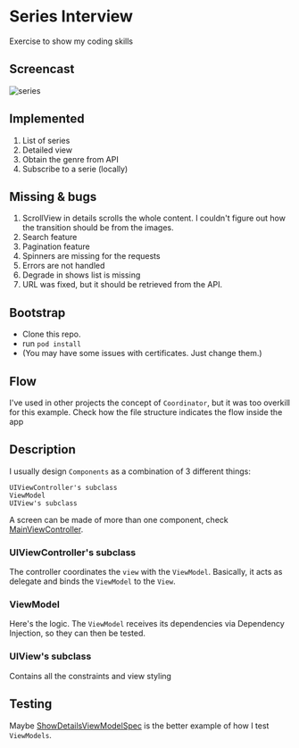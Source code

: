 # Series Interview
Exercise to show my coding skills

## Screencast
![series](https://user-images.githubusercontent.com/12101394/51504225-97d7ba00-1dbe-11e9-9882-ffe008367cb4.gif)


## Implemented
1. List of series
2. Detailed view
3. Obtain the genre from API
4. Subscribe to a serie (locally)

## Missing & bugs
1. ScrollView in details scrolls the whole content. I couldn't figure out how the transition should be from the images.
2. Search feature
3. Pagination feature
4. Spinners are missing for the requests
5. Errors are not handled
6. Degrade in shows list is missing
7. URL was fixed, but it should be retrieved from the API.

## Bootstrap
* Clone this repo.
* run ```pod install```
* (You may have some issues with certificates. Just change them.)

## Flow
I've used in other projects the concept of `Coordinator`, but it was too overkill for this example. Check how the file structure indicates the flow inside the app

## Description
I usually design `Components` as a combination of 3 different things:
```
UIViewController's subclass
ViewModel
UIView's subclass
```
A screen can be made of more than one component, check [MainViewController](https://github.com/FranDepascuali/SeriesInterview/blob/master/Series/Main/MainViewController.swift). 

### UIViewController's subclass
The controller coordinates the `view` with the `ViewModel`. Basically, it acts as delegate and binds the `ViewModel` to the `View`.

### ViewModel
Here's the logic. The `ViewModel` receives its dependencies via Dependency Injection, so they can then be tested. 

### UIView's subclass
Contains all the constraints and view styling

## Testing
Maybe [ShowDetailsViewModelSpec](https://github.com/FranDepascuali/SeriesInterview/blob/master/SeriesTests/Main/AllShows/ShowDetails/ShowDetailsViewModelSpec.swift) is the better example of how I test `ViewModels`. 
